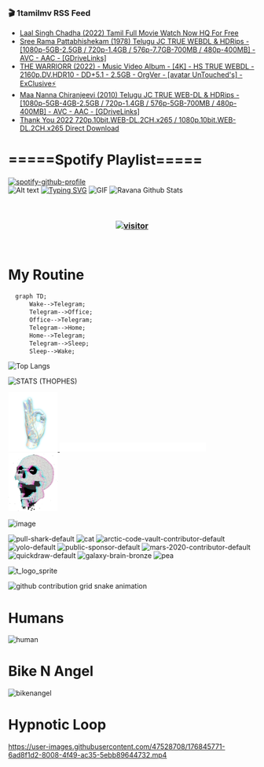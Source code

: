### 🎬 1tamilmv RSS Feed

<!-- BLOG-POST-LIST:START -->
- [Laal Singh Chadha &lpar;2022&rpar; Tamil Full Movie Watch Now HQ For Free](https://www.1tamilmv.team/index.php?/forums/topic/167345-laal-singh-chadha-2022-tamil-full-movie-watch-now-hq-for-free/&do=findComment&comment=333436)
- [Sree Rama Pattabhishekam &lpar;1978&rpar; Telugu JC TRUE WEBDL &amp; HDRips - [1080p-5GB-2.5GB / 720p-1.4GB / 576p-7.7GB-700MB / 480p-400MB] - AVC - AAC - [GDriveLinks]](https://www.1tamilmv.team/index.php?/forums/topic/167344-sree-rama-pattabhishekam-1978-telugu-jc-true-webdl-hdrips-1080p-5gb-25gb-720p-14gb-576p-77gb-700mb-480p-400mb-avc-aac-gdrivelinks/&do=findComment&comment=333435)
- [THE WARRIORR &lpar;2022&rpar; - Music Video Album - [4K] - HS TRUE WEBDL - 2160p.DV.HDR10 - DD+5.1 - 2.5GB - OrgVer - [avatar UnTouched&#39;s] - ExClusive⚡️](https://www.1tamilmv.team/index.php?/forums/topic/167343-the-warriorr-2022-music-video-album-4k-hs-true-webdl-2160pdvhdr10-dd51-25gb-orgver-avatar-untoucheds-exclusive%E2%9A%A1%EF%B8%8F/&do=findComment&comment=333434)
- [Maa Nanna Chiranjeevi &lpar;2010&rpar; Telugu JC TRUE WEB-DL &amp; HDRips - [1080p-5GB-4GB-2.5GB / 720p-1.4GB / 576p-5GB-700MB / 480p-400MB] - AVC - AAC - [GDriveLinks]](https://www.1tamilmv.team/index.php?/forums/topic/167342-maa-nanna-chiranjeevi-2010-telugu-jc-true-web-dl-hdrips-1080p-5gb-4gb-25gb-720p-14gb-576p-5gb-700mb-480p-400mb-avc-aac-gdrivelinks/&do=findComment&comment=333433)
- [Thank You 2022 720p.10bit.WEB-DL.2CH.x265 / 1080p.10bit.WEB-DL.2CH.x265 Direct Download](https://www.1tamilmv.team/index.php?/forums/topic/167341-thank-you-2022-720p10bitweb-dl2chx265-1080p10bitweb-dl2chx265-direct-download/&do=findComment&comment=333432)
<!-- BLOG-POST-LIST:END -->

# =====Spotify Playlist=====
[![spotify-github-profile](https://spotify-github-profile.vercel.app/api/view?uid=31rfzgmuvvewegdlxvlev4ynz4vu&cover_image=true&theme=default&bar_color=53b14f&bar_color_cover=true)](https://ravana69.github.io/rss)
</br>
![Alt text](https://spotify-recently-played-readme.vercel.app/api?user=31rfzgmuvvewegdlxvlev4ynz4vu)
[![Typing SVG](https://readme-typing-svg.herokuapp.com?color=%2336BCF7&center=true&vCenter=true&multiline=true&height=81&lines=I+AM+RAVANA;CONTACT+ME+ON+TELEGRAM%3A+%40R4V4N4)](https://git.io/typing-svg)
<img align="centre" height="400px" width="490px" alt="GIF" src="https://github.com/ravana69/ravana69/blob/master/rvm.gif" />
![Ravana Github Stats](https://github-readme-stats.vercel.app/api?username=ravana69&&show_icons=true&theme=radical)

<br />
<h3 align="center"> <a href="https://t.me/r4v4n4"><img src="https://profile-counter.glitch.me/ravana69/count.svg" alt="visitor" width="600"></a> </h3>
</br>

<H1>My Routine</H1>

```mermaid
  graph TD;
      Wake-->Telegram;
      Telegram-->Office;
      Office-->Telegram;
      Telegram-->Home;
      Home-->Telegram;
      Telegram-->Sleep;
      Sleep-->Wake;
```
![Top Langs](https://github-readme-stats.vercel.app/api/top-langs/?username=ravana69&&show_icons=true&theme=radical)

![STATS (THOPHES)](https://github-profile-trophy.vercel.app/?username=ravana69&theme=gruvbox&margin-w=10&margin-h=15&column=8)
<br />
<p align="left">
    <a href="#">
        <img width="20%" src="./assets/images/hand.gif" alt="" />
    </a>
    <a href="#">
        <img width="59%" src="./assets/images/spacer.png" alt="" >
    </a>
    <a href="#">
        <img width="20%" src="./assets/images/skull.gif" alt="" />
    </a>
</p>


![image](https://user-images.githubusercontent.com/47528708/175298537-0623dc00-7b1a-4ec1-b5b1-71768763a234.png)

<img width="148" alt="pull-shark-default" src="https://user-images.githubusercontent.com/47528708/176419715-70981865-4dc6-489a-8a1a-06842db67b15.gif"> <img width="148" alt="cat" src="https://user-images.githubusercontent.com/47528708/179149594-60701d0e-e626-415f-9958-80736351eadd.gif"> <img width="148" alt="arctic-code-vault-contributor-default" src="https://user-images.githubusercontent.com/47528708/175267501-e1fbbb8f-c2b2-4882-b865-2ac4debef26c.png"> <img width="148" alt="yolo-default" src="https://user-images.githubusercontent.com/47528708/175267654-281a1880-1129-4b7b-bf2f-de5dd2bc5afa.png"> <img width="148" alt="public-sponsor-default" src="https://user-images.githubusercontent.com/47528708/175268448-2e78cc75-fb25-4d76-bd22-7df520446b45.png"> <img width="148" alt="mars-2020-contributor-default" src="https://user-images.githubusercontent.com/47528708/175268475-de6d987a-3be9-4353-86a5-23b422559355.png"> <img width="148" alt="quickdraw-default" src="https://user-images.githubusercontent.com/47528708/179148665-33e7c2c8-5d95-413e-8b25-6862820a5fe7.png"> <img width="148" alt="galaxy-brain-bronze" src="https://user-images.githubusercontent.com/47528708/176419717-e2fdca8b-0fdc-47dd-9511-a7ff52178a33.gif"> <img width="148" alt="pea" src="https://user-images.githubusercontent.com/47528708/179149608-800ce6e1-7d24-4bfe-8e84-5628e6d5497d.gif">

![t_logo_sprite](https://user-images.githubusercontent.com/47528708/175293007-21ff1792-1fca-4be3-bcae-12fdc3aa414f.svg)

![github contribution grid snake animation](https://raw.githubusercontent.com/ravana69/ravana69/output/github-contribution-grid-snake-dark.svg#gh-dark-mode-only)

# Humans
<img width="170" alt="human" src="https://user-images.githubusercontent.com/47528708/176413829-c142d478-1c96-4c3c-a2a4-2dd35374c335.gif">

# Bike N Angel
<img width="170" alt="bikenangel" src="https://user-images.githubusercontent.com/47528708/176616968-3a44f91e-8016-477c-9bb5-c4689a1adbee.gif">

# Hypnotic Loop

https://user-images.githubusercontent.com/47528708/176845771-6ad8f1d2-8008-4f49-ac35-5ebb89644732.mp4


